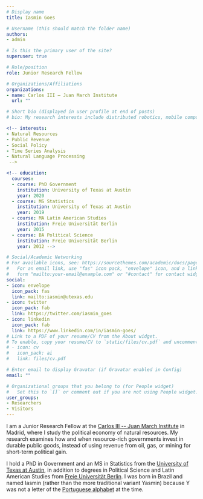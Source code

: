 ```yaml
---
# Display name
title: Iasmin Goes

# Username (this should match the folder name)
authors:
- admin

# Is this the primary user of the site?
superuser: true

# Role/position
role: Junior Research Fellow

# Organizations/Affiliations
organizations:
- name: Carlos III – Juan March Institute
  url: ""

# Short bio (displayed in user profile at end of posts)
# bio: My research interests include distributed robotics, mobile computing and programmable matter.

<!-- interests:
- Natural Resources
- Public Revenue 
- Social Policy
- Time Series Analysis
- Natural Language Processing
 -->

<!-- education:
  courses:
  - course: PhD Government
    institution: University of Texas at Austin
    year: 2020
  - course: MS Statistics
    institution: University of Texas at Austin
    year: 2019
  - course: MA Latin American Studies
    institution: Freie Universität Berlin
    year: 2015
  - course: BA Political Science
    institution: Freie Universität Berlin
    year: 2012 -->

# Social/Academic Networking
# For available icons, see: https://sourcethemes.com/academic/docs/page-builder/#icons
#   For an email link, use "fas" icon pack, "envelope" icon, and a link in the
#   form "mailto:your-email@example.com" or "#contact" for contact widget.
social:
- icon: envelope
  icon_pack: fas
  link: mailto:iasmin@utexas.edu
- icon: twitter
  icon_pack: fab
  link: https://twitter.com/iasmin_goes
- icon: linkedin
  icon_pack: fab
  link: https://www.linkedin.com/in/iasmin-goes/
# Link to a PDF of your resume/CV from the About widget.
# To enable, copy your resume/CV to `static/files/cv.pdf` and uncomment the lines below.
# - icon: cv
#   icon_pack: ai
#   link: files/cv.pdf

# Enter email to display Gravatar (if Gravatar enabled in Config)
email: ""

# Organizational groups that you belong to (for People widget)
#   Set this to `[]` or comment out if you are not using People widget.
user_groups:
- Researchers
- Visitors
---
```


I am a Junior Research Fellow at the [Carlos III -- Juan March Institute](https://ic3jm.es/en) in Madrid, where I study the political economy of natural resources. My research examines how and when resource-rich governments invest in durable public goods, instead of using revenue from oil, gas, or mining for short-term political gain.

I hold a PhD in Government and an MS in Statistics from the [University of Texas at Austin](https://www.utexas.edu), in addition to degrees in Political Science and Latin American Studies from [Freie Universität Berlin](https://www.fu-berlin.de/en/index.html). I was born in Brazil and named Iasmin (rather than the more traditional variant Yasmin) because Y was not a letter of the [Portuguese alphabet](https://en.wikipedia.org/wiki/Portuguese_orthography) at the time.